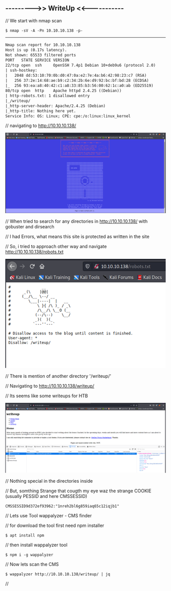 ## --------->> WriteUp <<-----------

// We start with nmap scan

    $ nmap -sV -A -Pn 10.10.10.138 -p-
----

    Nmap scan report for 10.10.10.138
    Host is up (0.17s latency).
    Not shown: 65533 filtered ports
    PORT   STATE SERVICE VERSION
    22/tcp open  ssh     OpenSSH 7.4p1 Debian 10+deb9u6 (protocol 2.0)
    | ssh-hostkey: 
    |   2048 dd:53:10:70:0b:d0:47:0a:e2:7e:4a:b6:42:98:23:c7 (RSA)
    |   256 37:2e:14:68:ae:b9:c2:34:2b:6e:d9:92:bc:bf:bd:28 (ECDSA)
    |_  256 93:ea:a8:40:42:c1:a8:33:85:b3:56:00:62:1c:a0:ab (ED25519)
    80/tcp open  http    Apache httpd 2.4.25 ((Debian))
    | http-robots.txt: 1 disallowed entry 
    |_/writeup/
    |_http-server-header: Apache/2.4.25 (Debian)
    |_http-title: Nothing here yet.
    Service Info: OS: Linux; CPE: cpe:/o:linux:linux_kernel
    
// navigating to http://10.10.10.138/

![Image 1](https://github.com/W0lfySec/HTB-Writeups/blob/main/Images/WriteUp/1.png)

// When tried to search for any directories in http://10.10.10.138/ with gobuster and dirsearch

// I had Errors, what means this site is protected as written in the site

// So, i tried to approach other way and navigate http://10.10.10.138/robots.txt 

![Image 2](https://github.com/W0lfySec/HTB-Writeups/blob/main/Images/WriteUp/2.png)

// There is mention of another directory '/writeup/'

// Navigating to http://10.10.10.138/writeup/

// Its seems like some writeups for HTB

![Image 3](https://github.com/W0lfySec/HTB-Writeups/blob/main/Images/WriteUp/3.png)

// Nothing special in the directories inside

// But, somthing Strange that cougth my eye waz the strange COOKIE (usually PESSID and here CMSSESSID)

    CMSSESSID9d372ef93962:"1nreh2bl6g859iaq65c12iqjb1"

// Lets use Tool wappalyzer - CMS finder

// for download the tool first need npm installer

    $ apt install npm

// then install wappalyzer tool

    $ npm i -g wappalyzer

// Now lets scan the CMS

    $ wappalyzer http://10.10.10.138/writeup/ | jq
    
// 
    
    
